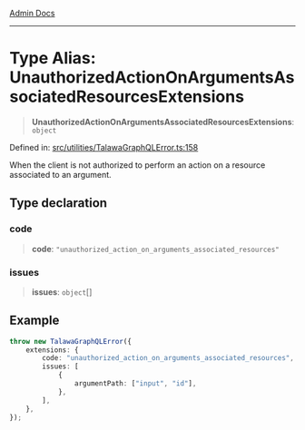 [Admin Docs](/)

***

# Type Alias: UnauthorizedActionOnArgumentsAssociatedResourcesExtensions

> **UnauthorizedActionOnArgumentsAssociatedResourcesExtensions**: `object`

Defined in: [src/utilities/TalawaGraphQLError.ts:158](https://github.com/NishantSinghhhhh/talawa-api/blob/392788fe2d27c588c46069b772af4fd307c1489d/src/utilities/TalawaGraphQLError.ts#L158)

When the client is not authorized to perform an action on a resource associated to an argument.

## Type declaration

### code

> **code**: `"unauthorized_action_on_arguments_associated_resources"`

### issues

> **issues**: `object`[]

## Example

```ts
throw new TalawaGraphQLError({
	extensions: {
		code: "unauthorized_action_on_arguments_associated_resources",
		issues: [
			{
				argumentPath: ["input", "id"],
			},
		],
	},
});
```
